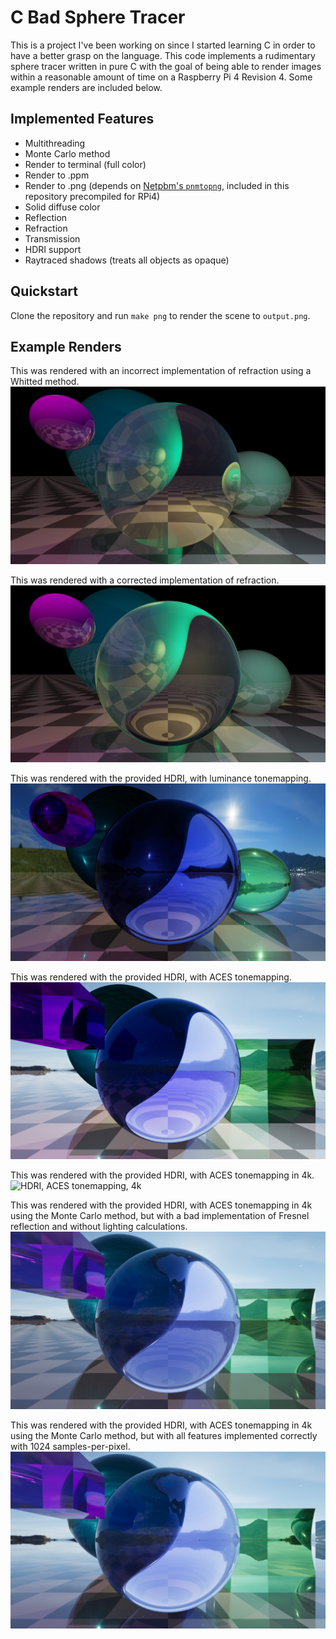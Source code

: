 # C Bad Sphere Tracer

This is a project I've been working on since I started learning C in order to have a better grasp on the language.  This code implements a rudimentary sphere tracer written in pure C with the goal of being able to render images within a reasonable amount of time on a Raspberry Pi 4 Revision 4.  Some example renders are included below.

## Implemented Features
- Multithreading
- Monte Carlo method
- Render to terminal (full color)
- Render to .ppm
- Render to .png (depends on [Netpbm's `pnmtopng`](https://netpbm.sourceforge.net/), included in this repository precompiled for RPi4)
- Solid diffuse color
- Reflection
- Refraction
- Transmission
- HDRI support
- Raytraced shadows (treats all objects as opaque)

## Quickstart

Clone the repository and run `make png` to render the scene to `output.png`.

## Example Renders
This was rendered with an incorrect implementation of refraction using a Whitted method.
![Broken Refraction](example_outputs/output_hd.png)

This was rendered with a corrected implementation of refraction.
![Fixed Refraction](example_outputs/output_hd_fix.png)

This was rendered with the provided HDRI, with luminance tonemapping.
![HDRI, luminance tonemapping](example_outputs/output_hdri.png)

This was rendered with the provided HDRI, with ACES tonemapping.
![HDRI, ACES tonemapping](example_outputs/output_aces.png)

This was rendered with the provided HDRI, with ACES tonemapping in 4k.
![HDRI, ACES tonemapping, 4k](example_outputs/output_4k.png)

This was rendered with the provided HDRI, with ACES tonemapping in 4k using the Monte Carlo method, but with a bad implementation of Fresnel reflection and without lighting calculations.
![HDRI, ACES tonemapping, 4k](example_outputs/output_mc_badfresnel_nolighting.png)

This was rendered with the provided HDRI, with ACES tonemapping in 4k using the Monte Carlo method, but with all features implemented correctly with 1024 samples-per-pixel.
![HDRI, ACES tonemapping, 4k](example_outputs/output_mc_1024spp.png)